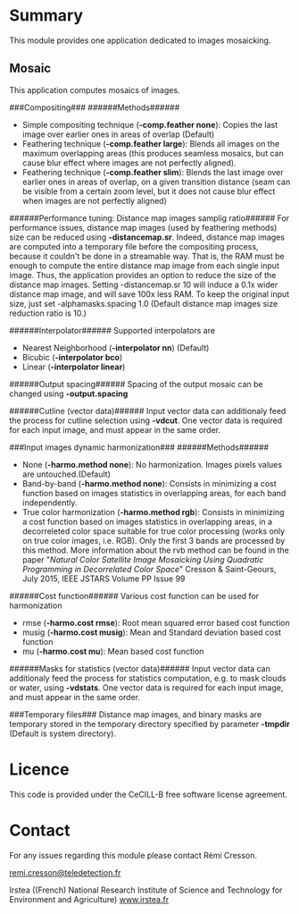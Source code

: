 Summary
=======

This module provides one application dedicated to images mosaicking. 

Mosaic
----------------------------
This application computes mosaics of images. 

###Compositing###
######Methods######
* Simple compositing technique (__-comp.feather none__): Copies the last image over earlier ones in areas of overlap (Default)
* Feathering technique (__-comp.feather large__): Blends all images on the maximum overlapping areas (this produces seamless mosaics, but can cause blur effect where images are not perfectly aligned).
* Feathering technique (__-comp.feather slim__): Blends the last image over earlier ones in areas of overlap, on a given transition distance (seam can be visible from a certain zoom level, but it does not cause blur effect when images are not perfectly aligned)

######Performance tuning: Distance map images samplig ratio######
For performance issues, distance map images (used by feathering methods) size can be reduced using __-distancemap.sr__. Indeed, distance map images are computed into a temporary file before the compositing process, because it couldn't be done in a streamable way. That is, the RAM must be enough to compute the entire distance map image from each single input image. Thus, the application provides an option to reduce the size of the distance map images. Setting -distancemap.sr 10 will induce a 0.1x wider distance map image, and will save 100x less RAM. To keep the original input size, just set -alphamasks.spacing 1.0 (Default distance map images size reduction ratio is 10.)

######Interpolator######
Supported interpolators are
* Nearest Neighborhood (__-interpolator nn__) (Default)
* Bicubic (__-interpolator bco__)
* Linear (__-interpolator linear__)

######Output spacing######
Spacing of the output mosaic can be changed using __-output.spacing__

######Cutline (vector data)######
Input vector data can additionaly feed the process for cutline selection using __-vdcut__. One vector data is required for each input image, and must appear in the same order.
 
###Input images dynamic harmonization###
######Methods######
* None (__-harmo.method none__): No harmonization. Images pixels values are untouched.(Default)
* Band-by-band (__-harmo.method none__): Consists in minimizing a cost function based on images statistics in overlapping areas, for each band independently.
* True color harmonization (__-harmo.method rgb__): Consists in minimizing a cost function based on images statistics in overlapping areas, in a decorreleted color space suitable for true color processing (works only on true color images, i.e. RGB). Only the first 3 bands are processed by this method. More information about the rvb method can be found in the paper "_Natural Color Satellite Image Mosaicking Using Quadratic Programming in Decorrelated Color Space_" Cresson & Saint-Geours, July 2015, IEEE JSTARS Volume PP Issue 99

######Cost function######
Various cost function can be used for harmonization
* rmse (__-harmo.cost rmse__): Root mean squared error based cost function
* musig (__-harmo.cost musig__): Mean and Standard deviation based cost function
* mu (__-harmo.cost mu__): Mean based cost function

######Masks for statistics (vector data)######
Input vector data can additionaly feed the process for statistics computation, e.g. to mask clouds or water, using __-vdstats__. One vector data is required for each input image, and must appear in the same order.

###Temporary files###
Distance map images, and binary masks are temporary stored in the temporary directory specified by parameter __-tmpdir__ (Default is system directory).

Licence
=======

This code is provided under the CeCILL-B free software license agreement.

Contact
=======

For any issues regarding this module please contact Rémi Cresson.

remi.cresson@teledetection.fr

Irstea ((French) National Research Institute of Science and Technology for Environment and Agriculture)
www.irstea.fr
